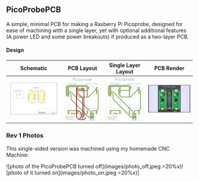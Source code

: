 ## PicoProbePCB
A simple, minimal PCB for making a Rasberry Pi Picoprobe, designed for ease of machining with a single layer, yet with optional additional features (A power LED and some power breakouts) if produced as a two-layer PCB.  

#### Design
|Schematic   |   PCB Layout   |   Single Layer Layout   |   PCB Render   |
|:-------:   |    :------:    |   :-----------------:   |   :---------:  |
|![PicoProbe Schematic](images/Print%20Schematic.png)|![Diagram of PCB Layout](images/Print%20PCB.png)|![Diagram of Single Layer PCB Layout](images/PrintBackPCB.png)|![3D render of PCB](images/PicoProbePCB.jpg)|

### Rev 1 Photos
This single-sided version was machined using my homemade CNC Machine:

![photo of the PicoProbePCB turned off](images/photo_off.jpeg  =20%x)![photo of it turned on](images/photo_on.jpeg =20%x)|
